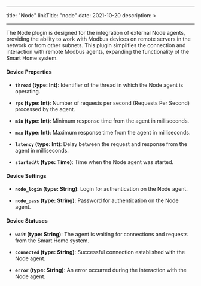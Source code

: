 
---
title: "Node"
linkTitle: "node"
date: 2021-10-20
description: >
  
---

The Node plugin is designed for the integration of external Node agents, providing the ability to work with Modbus devices on remote servers in the network or from other subnets. This plugin simplifies the connection and interaction with remote Modbus agents, expanding the functionality of the Smart Home system.

#### Device Properties

- **`thread` (type: Int)**: Identifier of the thread in which the Node agent is operating.

- **`rps` (type: Int)**: Number of requests per second (Requests Per Second) processed by the agent.

- **`min` (type: Int)**: Minimum response time from the agent in milliseconds.

- **`max` (type: Int)**: Maximum response time from the agent in milliseconds.

- **`latency` (type: Int)**: Delay between the request and response from the agent in milliseconds.

- **`startedAt` (type: Time)**: Time when the Node agent was started.

#### Device Settings

- **`node_login` (type: String)**: Login for authentication on the Node agent.

- **`node_pass` (type: String)**: Password for authentication on the Node agent.

#### Device Statuses

- **`wait` (type: String)**: The agent is waiting for connections and requests from the Smart Home system.

- **`connected` (type: String)**: Successful connection established with the Node agent.

- **`error` (type: String)**: An error occurred during the interaction with the Node agent.
